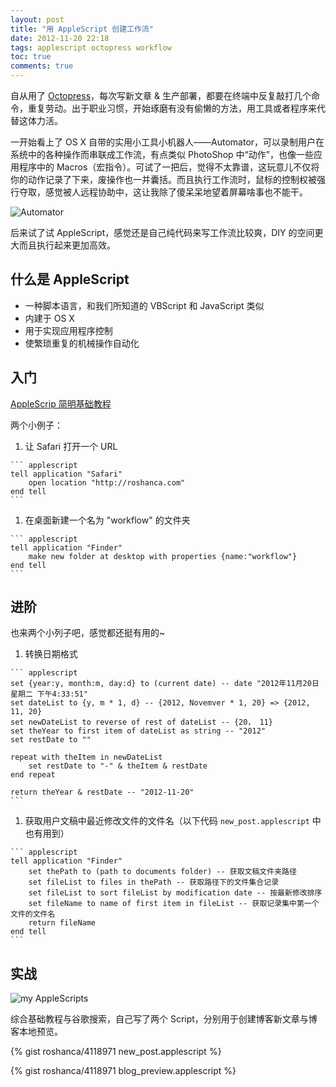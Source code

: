 ```yaml
---
layout: post
title: "用 AppleScript 创建工作流"
date: 2012-11-20 22:18
tags: applescript octopress workflow
toc: true
comments: true
---
```


自从用了 [Octopress](http://octopress.org)，每次写新文章 & 生产部署，都要在终端中反复敲打几个命令，重复劳动。出于职业习惯，开始琢磨有没有偷懒的方法，用工具或者程序来代替这体力活。

一开始看上了 OS X 自带的实用小工具小机器人——Automator，可以录制用户在系统中的各种操作而串联成工作流，有点类似 PhotoShop 中“动作”，也像一些应用程序中的 Macros（宏指令）。可试了一把后，觉得不太靠谱，这玩意儿不仅将你的动作记录了下来，废操作也一并囊括。而且执行工作流时，鼠标的控制权被强行夺取，感觉被人远程协助中，这让我除了傻呆呆地望着屏幕啥事也不能干。

![Automator](http://i93.photobucket.com/albums/l57/ShakeSpace/Automator.png)

后来试了试 AppleScript，感觉还是自己纯代码来写工作流比较爽，DIY 的空间更大而且执行起来更加高效。

## 什么是 AppleScript

-	一种脚本语言，和我们所知道的 VBScript 和 JavaScript 类似
-	内建于 OS X
-	用于实现应用程序控制
-	使繁琐重复的机械操作自动化

## 入门

[AppleScrip 简明基础教程](http://ishare.iask.sina.com.cn/f/14009129.html?w=MTQ0MjA5NTIzNg%3D%3D)

两个小例子：

1.   让 Safari 打开一个 URL

    ``` applescript
    tell application "Safari"
        open location "http://roshanca.com"
    end tell
    ```

1.   在桌面新建一个名为 "workflow" 的文件夹

    ``` applescript
    tell application "Finder"
        make new folder at desktop with properties {name:"workflow"}
    end tell
    ```

## 进阶

也来两个小列子吧，感觉都还挺有用的~

1.   转换日期格式

    ``` applescript
    set {year:y, month:m, day:d} to (current date) -- date "2012年11月20日星期二 下午4:33:51"
    set dateList to {y, m * 1, d} -- {2012, Novemver * 1, 20} => {2012, 11, 20}
    set newDateList to reverse of rest of dateList -- {20， 11}
    set theYear to first item of dateList as string -- "2012"
    set restDate to ""

    repeat with theItem in newDateList
        set restDate to "-" & theItem & restDate
    end repeat

    return theYear & restDate -- "2012-11-20"
    ```

1.   获取用户文稿中最近修改文件的文件名（以下代码 `new_post.applescript` 中也有用到）

    ``` applescript
    tell application "Finder"
        set thePath to (path to documents folder) -- 获取文稿文件夹路径
        set fileList to files in thePath -- 获取路径下的文件集合记录
        set fileList to sort fileList by modification date -- 按最新修改排序
        set fileName to name of first item in fileList -- 获取记录集中第一个文件的文件名
        return fileName
    end tell
    ```

## 实战

![my AppleScripts](http://i93.photobucket.com/albums/l57/ShakeSpace/applescript.png)

综合基础教程与谷歌搜索，自己写了两个 Script，分别用于创建博客新文章与博客本地预览。

{% gist roshanca/4118971 new_post.applescript %}

{% gist roshanca/4118971 blog_preview.applescript %}
